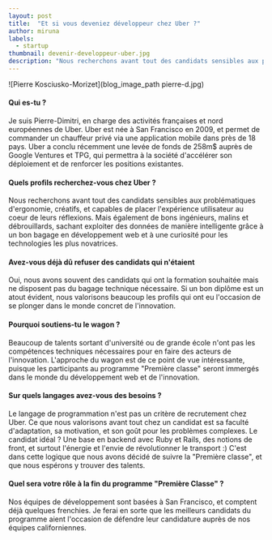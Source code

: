 ```yaml
---
layout: post
title:  "Et si vous deveniez développeur chez Uber ?"
author: miruna
labels:
  - startup
thumbnail: devenir-developpeur-uber.jpg
description: "Nous recherchons avant tout des candidats sensibles aux problématiques d'ergonomie, créatifs, et capables de placer l'expérience utilisateur au coeur de leurs réflexions. Mais également de bons ingénieurs, malins et débrouillards, sachant exploiter des données de manière intelligente grâce à un bon bagage en développement web et à une curiosité pour les technologies les plus novatrices."
---
```


![Pierre Kosciusko-Morizet](blog_image_path pierre-d.jpg)

#### Qui es-tu ?

Je suis Pierre-Dimitri, en charge des activités françaises et nord européennes de Uber. Uber est née à San Francisco en 2009, et permet de commander un chauffeur privé via une application mobile dans près de 18 pays. Uber a conclu récemment une levée de fonds de 258m$ auprès de Google Ventures et TPG, qui permettra à la société d'accélérer son déploiement et de renforcer les positions existantes.


#### Quels profils recherchez-vous chez Uber ?

Nous recherchons avant tout des candidats sensibles aux problématiques d'ergonomie, créatifs, et capables de placer l'expérience utilisateur au coeur de leurs réflexions. Mais également de bons ingénieurs, malins et débrouillards, sachant exploiter des données de manière intelligente grâce à un bon bagage en développement web et à une curiosité pour les technologies les plus novatrices.


#### Avez-vous déjà dû refuser des candidats qui n'étaient

Oui, nous avons souvent des candidats qui ont la formation souhaitée mais ne disposent pas du bagage technique nécessaire. Si un bon diplôme est un atout évident, nous valorisons beaucoup les profils qui ont eu l'occasion de se plonger dans le monde concret de l'innovation.


#### Pourquoi soutiens-tu le wagon ?

Beaucoup de talents sortant d'université ou de grande école n'ont pas les compétences techniques nécessaires pour en faire des acteurs de l'innovation. L'approche du wagon est de ce point de vue intéressante, puisque les participants au programme "Première classe" seront immergés dans le monde du développement web et de l'innovation.


#### Sur quels langages avez-vous des besoins ?

Le langage de programmation n'est pas un critère de recrutement chez Uber. Ce que nous valorisons avant tout chez un candidat est sa faculté d'adaptation, sa motivation, et son goût pour les problèmes complexes. Le candidat idéal ? Une base en backend avec Ruby et Rails, des notions de front, et surtout l'énergie et l'envie de révolutionner le transport :) C'est dans cette logique que nous avons décidé de suivre la "Première classe", et que nous espérons y trouver des talents.


#### Quel sera votre rôle à la fin du programme "Première Classe" ?

Nos équipes de développement sont basées à San Francisco, et comptent déjà quelques frenchies. Je ferai en sorte que les meilleurs candidats du programme aient l'occasion de défendre leur candidature auprès de nos équipes californiennes.






